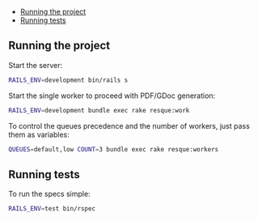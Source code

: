 * [Running the project](#running-the-project)
* [Running tests](#running-tests)

## Running the project

Start the server:

```bash
RAILS_ENV=development bin/rails s
```

Start the single worker to proceed with PDF/GDoc generation:

```bash
RAILS_ENV=development bundle exec rake resque:work
```

To control the queues precedence and the number of workers, just pass them as variables:

```bash
QUEUES=default,low COUNT=3 bundle exec rake resque:workers
```

## Running tests

To run the specs simple:

```bash
RAILS_ENV=test bin/rspec
```
